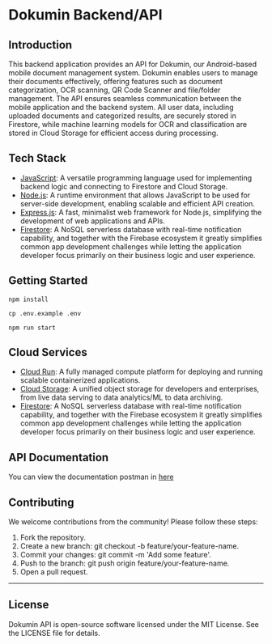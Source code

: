 # Dokumin Backend/API

## Introduction

This backend application provides an API for Dokumin, our Android-based mobile document management system. Dokumin enables users to manage their documents effectively, offering features such as document categorization, OCR scanning, QR Code Scanner and file/folder management. The API ensures seamless communication between the mobile application and the backend system. All user data, including uploaded documents and categorized results, are securely stored in Firestore, while machine learning models for OCR and classification are stored in Cloud Storage for efficient access during processing.

## Tech Stack

-   [JavaScript](https://developer.mozilla.org/en-US/docs/Web/JavaScript): A versatile programming language used for implementing backend logic and connecting to Firestore and Cloud Storage.
-   [Node.js](https://nodejs.org/en): A runtime environment that allows JavaScript to be used for server-side development, enabling scalable and efficient API creation.
-   [Express.js](https://expressjs.com/): A fast, minimalist web framework for Node.js, simplifying the development of web applications and APIs.
-   [Firestore](https://firebase.google.com/docs/firestore): A NoSQL serverless database with real-time notification capability, and together with the Firebase ecosystem it greatly simplifies common app development challenges while letting the application developer focus primarily on their business logic and user experience.

## Getting Started

```
npm install

cp .env.example .env

npm run start
```

## Cloud Services

-   [Cloud Run](https://cloud.google.com/compute): A fully managed compute platform for deploying and running scalable containerized applications.
-   [Cloud Storage](https://cloud.google.com/sql): A unified object storage for developers and enterprises, from live data serving to data analytics/ML to data archiving.
-   [Firestore](https://firebase.google.com/docs/firestore): A NoSQL serverless database with real-time notification capability, and together with the Firebase ecosystem it greatly simplifies common app development challenges while letting the application developer focus primarily on their business logic and user experience.

## API Documentation

You can view the documentation postman in [here](https://documenter.getpostman.com/view/37337961/2sAYHxnPG3)

## Contributing

We welcome contributions from the community! Please follow these steps:

1. Fork the repository.
2. Create a new branch: git checkout -b feature/your-feature-name.
3. Commit your changes: git commit -m 'Add some feature'.
4. Push to the branch: git push origin feature/your-feature-name.
5. Open a pull request.

---

## License

Dokumin API is open-source software licensed under the MIT License. See the LICENSE file for details.
